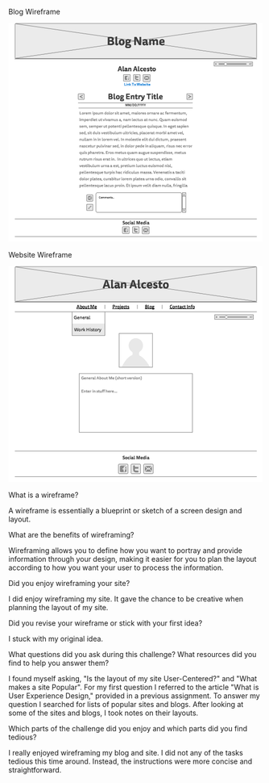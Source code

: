Blog Wireframe

![Alt text](imgs/1-Home%20copy.png)

Website Wireframe

![Alt text](imgs/1-Home.png)

What is a wireframe?

A wireframe is essentially a blueprint or sketch of a screen design and layout.

What are the benefits of wireframing?

Wireframing allows you to define how you want to portray and provide information through your design, making it easier for you to plan the layout according to how you want your user to process the information.

Did you enjoy wireframing your site?

I did enjoy wireframing my site. It gave the chance to be creative when planning the layout of my site.

Did you revise your wireframe or stick with your first idea?

I stuck with my original idea.

What questions did you ask during this challenge? What resources did you find to help you answer them?

I found myself asking, "Is the layout of my site User-Centered?" and "What makes a site Popular". For my first question I referred to the article "What is User Experience Design," provided in a previous assignment. To answer my question I searched for lists of popular sites and blogs. After looking at some of the sites and blogs, I took notes on their layouts.

Which parts of the challenge did you enjoy and which parts did you find tedious?

I really enjoyed wireframing my blog and site. I did not any of the tasks tedious this time around. Instead, the instructions were more concise and straightforward.

